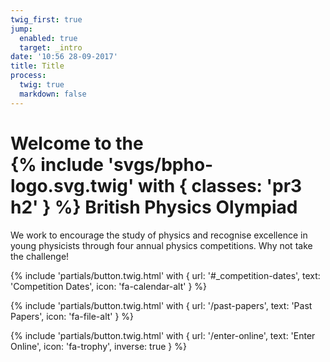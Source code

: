 ```yaml
---
twig_first: true
jump:
  enabled: true
  target: _intro
date: '10:56 28-09-2017'
title: Title
process:
  twig: true
  markdown: false
---
```


<h1 class="fw1 mb4">
  <div class="f5 mb2">Welcome to the</div>
  {% include 'svgs/bpho-logo.svg.twig' with { classes: 'pr3 h2' } %}
  <span class="fw4 f4 f3-ns">British Physics Olympiad</span>
</h1>

<p class="f5 mb4 measure center">
  We work to encourage the study of physics and recognise excellence in young physicists through four annual physics competitions. Why not take the challenge!
</p>

<div class="pt2 mb3">
  {% include 'partials/button.twig.html' with {
    url: '#_competition-dates',
    text: 'Competition Dates',
    icon: 'fa-calendar-alt'
  } %}

  {% include 'partials/button.twig.html' with {
    url: '/past-papers',
    text: 'Past Papers',
    icon: 'fa-file-alt'
  } %}

  {% include 'partials/button.twig.html' with {
    url: '/enter-online',
    text: 'Enter Online',
    icon: 'fa-trophy',
    inverse: true
  } %}
</div>
